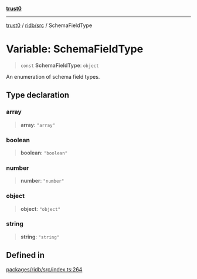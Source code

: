 [**trust0**](../../../README.md)

***

[trust0](../../../README.md) / [ridb/src](../README.md) / SchemaFieldType

# Variable: SchemaFieldType

> `const` **SchemaFieldType**: `object`

An enumeration of schema field types.

## Type declaration

### array

> **array**: `"array"`

### boolean

> **boolean**: `"boolean"`

### number

> **number**: `"number"`

### object

> **object**: `"object"`

### string

> **string**: `"string"`

## Defined in

[packages/ridb/src/index.ts:264](https://github.com/elribonazo/RIDB/blob/3b101cf5ca2eabcd74a80186b7e82c33667e1840/packages/ridb/src/index.ts#L264)
